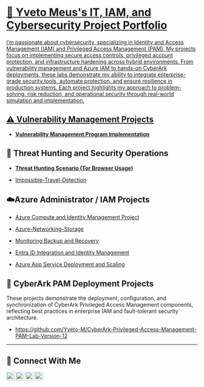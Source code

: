 # <a href="https://www.linkedin.com/in/yveto-meus/"> 🔐 Yveto Meus's IT, IAM, and Cybersecurity Project Portfolio

I’m passionate about cybersecurity, specializing in Identity and Access Management (IAM) and Privileged Access Management (PAM). My projects focus on implementing secure access controls, privileged account protection, and infrastructure hardening across hybrid environments.
From vulnerability management and Azure IAM to hands-on CyberArk deployments, these labs demonstrate my ability to integrate enterprise-grade security tools, automate protection, and ensure resilience in production systems.
Each project highlights my approach to problem-solving, risk reduction, and operational security through real-world simulation and implementation.


## ⚠️ Vulnerability Management Projects

- **[Vulnerability Management Program Implementation](https://github.com/Yveto-M/Vulnerability-management-program)**


## 🚨 **Threat Hunting and Security Operations**

- **[Threat Hunting Scenario (Tor Browser Usage)](https://github.com/Yveto-M/Threat_Hunt_Event_-TOR-Usage-)**


- [Impossible-Travel-Detection](https://github.com/Yveto-M/Threat-Hunting-Lab-Impossible-Travel-Detection)

 <h2>☁️Azure Administrator / IAM Projects</h2>
 
-  [Azure Compute and Identity Management Project](https://github.com/Yveto-M/Azure-Compute-and-Identity-Management-Project-1-.git)

- [Azure-Networking-Storage ](https://github.com/Yveto-M/Azure-Networking-Storage)

- [Monitoring Backup and Recovery](https://github.com/Yveto-M/Monitoring-Backup-and-Recovery)

- [Entra ID Integration and Identity Management](https://github.com/Yveto-M/Entra-ID-Integration-and-Identity-Management)

- [Azure App Service Deployment and Scaling](https://github.com/Yveto-M/Azure-App-Service-Deployment-and-Scaling/blob/main/README.md)

<h2>🔐 CyberArk PAM Deployment Projects</h2>

These projects demonstrate the deployment, configuration, and synchronization of CyberArk Privileged Access Management components, reflecting best practices in enterprise IAM and fault-tolerant security architecture.

- https://github.com/Yveto-M/CyberArk-Privileged-Access-Management-PAM-Lab-Version-12
<hr/>

## 🤳 Connect With Me

[<img align="left" alt="___________ | YouTube" width="22px" src="https://cdn.jsdelivr.net/npm/simple-icons@v3/icons/youtube.svg" />][youtube]
[<img align="left" alt="___________ | Twitter" width="22px" src="https://cdn.jsdelivr.net/npm/simple-icons@v3/icons/twitter.svg" />][twitter]
[<img align="left" alt="___________ | LinkedIn" width="22px" src="https://cdn.jsdelivr.net/npm/simple-icons@v3/icons/linkedin.svg" />][linkedin]
[<img align="left" alt="___________ | Instagram" width="22px" src="https://cdn.jsdelivr.net/npm/simple-icons@v3/icons/instagram.svg" />][instagram]

[twitter]: https://twitter.com/___________
[youtube]: https://www.youtube.com/c/___________
[instagram]: https://www.instagram.com/___________
[linkedin]: https://linkedin.com/in/yveto-meus

<!--
<img width="35" alt="image" src="https://github.com/user-attachments/assets/2f41c7cd-5ea8-4475-b451-a37161b6c3fb"> 
<img width="35" alt="image" src="https://github.com/user-attachments/assets/77649969-9910-4994-8b96-74a116cfb2a8">
-->
